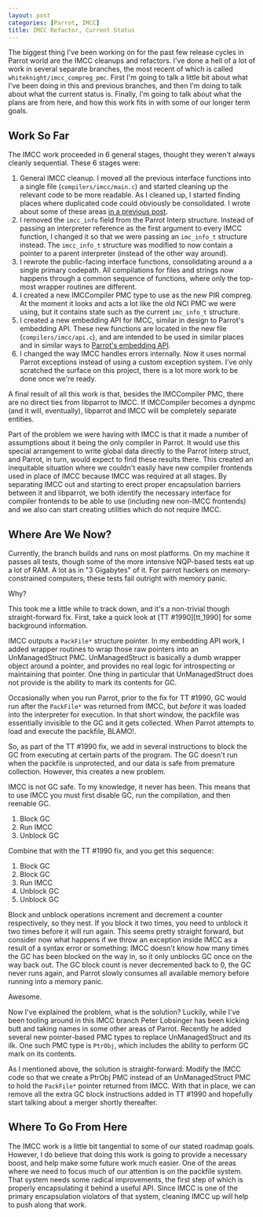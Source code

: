 ```yaml
---
layout: post
categories: [Parrot, IMCC]
title: IMCC Refactor, Current Status
---
```


The biggest thing I've been working on for the past few release cycles in
Parrot world are the IMCC cleanups and refactors. I've done a hell of a lot of
work in several separate branches, the most recent of which is called
`whiteknight/imcc_compreg_pmc`. First I'm going to talk a little bit about
what I've been doing in this and previous branches, and then I'm doing to
talk about what the current status is. Finally, I'm going to talk about what
the plans are from here, and how this work fits in with some of our longer
term goals.

## Work So Far

The IMCC work proceeded in 6 general stages, thought they weren't always
cleanly sequential. These 6 stages were:

1. General IMCC cleanup. I moved all the previous interface functions into a
   single file (`compilers/imcc/main.c`) and started cleaning up the relevant
   code to be more readable. As I cleaned up, I started finding places where
   duplicated code could obviously be consolidated. I wrote about some of
   these areas [in a previous post][imcc_api_outline].
2. I removed the `imcc_info` field from the Parrot Interp structure. Instead
   of passing an interpreter reference as the first argument to every IMCC
   function, I changed it so that we were passing an `imc_info_t` structure
   instead. The `imcc_info_t` structure was modified to now contain a pointer
   to a parent interpreter (instead of the other way around).
3. I rewrote the public-facing interface functions, consolidating around a
   a single primary codepath. All compilations for files and strings now
   happens through a common sequence of functions, where only the top-most
   wrapper routines are different.
4. I created a new IMCCompiler PMC type to use as the new PIR compreg. At the
   moment it looks and acts a lot like the old NCI PMC we were using, but it
   contains state such as the current `imc_info_t` structure.
5. I created a new embedding API for IMCC, similar in design to Parrot's
   embedding API. These new functions are located in the new file
   (`compilers/imcc/api.c`), and are intended to be used in similar places and
   in similar ways to [Parrot's embedding API][parrot_embed_api].
6. I changed the way IMCC handles errors internally. Now it uses normal
   Parrot exceptions instead of using a custom exception system. I've only
   scratched the surface on this project, there is a lot more work to be done
   once we're ready.

[imcc_api_outline]: /2011/01/18/imcc_interface_functions.html
[parrot_embed_api]: /2010/11/26/embedding_api_home_stretch.html

A final result of all this work is that, besides the IMCCompiler PMC, there
are no direct ties from libparrot to IMCC. If IMCCompiler becomes a dynpmc
(and it will, eventually), libparrot and IMCC will be completely separate
entities.

Part of the problem we were having with IMCC is that it made a number of
assumptions about it being the only compiler in Parrot. It would use this
special arrangement to write global data directly to the Parrot Interp struct,
and Parrot, in turn, would expect to find these results there. This created an
inequitable situation where we couldn't easily have new compiler frontends
used in place of IMCC because IMCC was required at all stages. By separating
IMCC out and starting to erect proper encapsulation barriers between it and
libparrot, we both identify the necessary interface for compiler frontends
to be able to use (including new non-IMCC frontends) and we also can start
creating utilities which do not require IMCC.

## Where Are We Now?

Currently, the branch builds and runs on most platforms. On my machine it
passes all tests, though some of the more intensive NQP-based tests eat up a
lot of RAM. A lot as in "3 Gigabytes" of it. For parrot hackers on
memory-constrained computers, these tests fail outright with memory panic.

Why?

This took me a little while to track down, and it's a non-trivial though
straight-forward fix. First, take a quick look at [TT #1990][tt_1990] for
some background information.

IMCC outputs a `PackFile*` structure pointer. In my embedding API work, I
added wrapper routines to wrap those raw pointers into an UnManagedStruct
PMC. UnManagedStruct is basically a dumb wrapper object around a pointer, and
provides no real logic for introspecting or maintaining that pointer. One
thing in particular that UnManagedStruct does not provide is the ability to
mark its contents for GC.

Occasionally when you run Parrot, prior to the fix for TT #1990, GC would run
after the `PackFile*` was returned from IMCC, but *before* it was loaded into
the interpreter for execution. In that short window, the packfile was
essentially invisible to the GC and it gets collected. When Parrot attempts to
load and execute the packfile, BLAMO!.

So, as part of the TT #1990 fix, we add in several instructions to block the
GC from executing at certain parts of the program. The GC doesn't run when the
packfile is unprotected, and our data is safe from premature collection.
However, this creates a new problem.

IMCC is not GC safe. To my knowledge, it never has been. This means that to
use IMCC you must first disable GC, run the compilation, and then reenable
GC.

1. Block GC
2. Run IMCC
3. Unblock GC

Combine that with the TT #1990 fix, and you get this sequence:

1. Block GC
2. Block GC
3. Run IMCC
4. Unblock GC
5. Unblock GC

Block and unblock operations increment and decrement a counter respectively,
so they nest. If you block it two times, you need to unblock it two times
before it will run again. This seems pretty straight forward, but consider now
what happens if we throw an exception inside IMCC as a result of a syntax
error or something: IMCC doesn't know how many times the GC has been blocked
on the way in, so it only unblocks GC once on the way back out. The GC block
count is never decremented back to 0, the GC never runs again, and Parrot
slowly consumes all available memory before running into a memory panic.

Awesome.

Now I've explained the problem, what is the solution? Luckily, while I've been
tooling around in this IMCC branch Peter Lobsinger has been kicking butt and
taking names in some other areas of Parrot. Recently he added several new
pointer-based PMC types to replace UnManagedStruct and its ilk. One such PMC
type is `PtrObj`, which includes the ability to perform GC mark on its
contents.

As I mentioned above, the solution is straight-forward: Modify the IMCC code
so that we create a PtrObj PMC instead of an UnManagedStruct PMC to hold
the `PackFile*` pointer returned from IMCC. With that in place, we can remove
all the extra GC block instructions added in TT #1990 and hopefully start
talking about a merger shortly thereafter.

## Where To Go From Here

The IMCC work is a little bit tangential to some of our stated roadmap goals.
However, I do believe that doing this work is going to provide a necessary
boost, and help make some future work much easier. One of the areas where we
need to focus much of our attention is on the packfile system. That system
needs some radical improvements, the first step of which is properly
encapsulating it behind a useful API. Since IMCC is one of the primary
encapsulation violators of that system, cleaning IMCC up will help to push
along that work.

